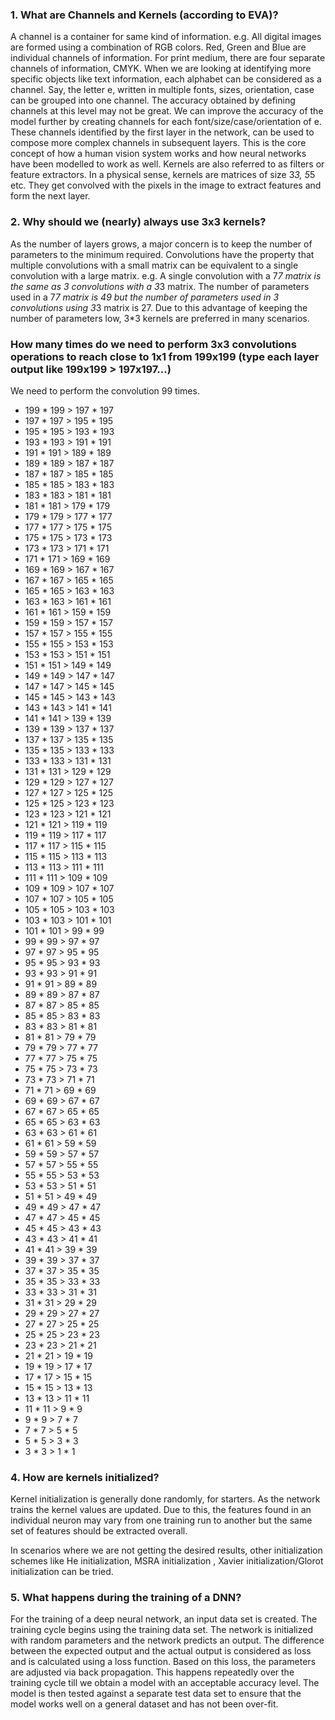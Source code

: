 ### 1. What are Channels and Kernels (according to EVA)? ###

A channel is a container for same kind of information. e.g. All digital images are formed using a
combination of RGB colors. Red, Green and Blue are individual channels of information. For print
medium, there are four separate channels of information, CMYK.
When we are looking at identifying more specific objects like text information, each alphabet can be
considered as a channel. Say, the letter e, written in multiple fonts, sizes, orientation, case can be
grouped into one channel. The accuracy obtained by defining channels at this level may not be great. We
can improve the accuracy of the model further by creating channels for each font/size/case/orientation of
e.
These channels identified by the first layer in the network, can be used to compose more complex
channels in subsequent layers. This is the core concept of how a human vision system works and how
neural networks have been modelled to work as well.
Kernels are also referred to as filters or feature extractors. In a physical sense, kernels are matrices of
size 3*3, 5*5 etc. They get convolved with the pixels in the image to extract features and form the next
layer.

### 2. Why should we (nearly) always use 3x3 kernels? ###

As the number of layers grows, a major concern is to keep the number of parameters to the
minimum required. Convolutions have the property that multiple convolutions with a small matrix
can be equivalent to a single convolution with a large matrix. e.g. A single convolution with a 7*7
matrix is the same as 3 convolutions with a 3*3 matrix. The number of parameters used in a 7*7
matrix is 49 but the number of parameters used in 3 convolutions using 3*3 matrix is 27. Due to
this advantage of keeping the number of parameters low, 3*3 kernels are preferred in many
scenarios.

### How many times do we need to perform 3x3 convolutions operations to reach close to 1x1 from 199x199 (type each layer output like 199x199 > 197x197...) ###

We need to perform the convolution 99 times.

*	199	*	199	>	197	*	197
*	197	*	197	>	195	*	195
*	195	*	195	>	193	*	193
*	193	*	193	>	191	*	191
*	191	*	191	>	189	*	189
*	189	*	189	>	187	*	187
*	187	*	187	>	185	*	185
*	185	*	185	>	183	*	183
*	183	*	183	>	181	*	181
*	181	*	181	>	179	*	179
*	179	*	179	>	177	*	177
*	177	*	177	>	175	*	175
*	175	*	175	>	173	*	173
*	173	*	173	>	171	*	171
*	171	*	171	>	169	*	169
*	169	*	169	>	167	*	167
*	167	*	167	>	165	*	165
*	165	*	165	>	163	*	163
*	163	*	163	>	161	*	161
*	161	*	161	>	159	*	159
*	159	*	159	>	157	*	157
*	157	*	157	>	155	*	155
*	155	*	155	>	153	*	153
*	153	*	153	>	151	*	151
*	151	*	151	>	149	*	149
*	149	*	149	>	147	*	147
*	147	*	147	>	145	*	145
*	145	*	145	>	143	*	143
*	143	*	143	>	141	*	141
*	141	*	141	>	139	*	139
*	139	*	139	>	137	*	137
*	137	*	137	>	135	*	135
*	135	*	135	>	133	*	133
*	133	*	133	>	131	*	131
*	131	*	131	>	129	*	129
*	129	*	129	>	127	*	127
*	127	*	127	>	125	*	125
*	125	*	125	>	123	*	123
*	123	*	123	>	121	*	121
*	121	*	121	>	119	*	119
*	119	*	119	>	117	*	117
*	117	*	117	>	115	*	115
*	115	*	115	>	113	*	113
*	113	*	113	>	111	*	111
*	111	*	111	>	109	*	109
*	109	*	109	>	107	*	107
*	107	*	107	>	105	*	105
*	105	*	105	>	103	*	103
*	103	*	103	>	101	*	101
*	101	*	101	>	99	*	99
*	99	*	99	>	97	*	97
*	97	*	97	>	95	*	95
*	95	*	95	>	93	*	93
*	93	*	93	>	91	*	91
*	91	*	91	>	89	*	89
*	89	*	89	>	87	*	87
*	87	*	87	>	85	*	85
*	85	*	85	>	83	*	83
*	83	*	83	>	81	*	81
*	81	*	81	>	79	*	79
*	79	*	79	>	77	*	77
*	77	*	77	>	75	*	75
*	75	*	75	>	73	*	73
*	73	*	73	>	71	*	71
*	71	*	71	>	69	*	69
*	69	*	69	>	67	*	67
*	67	*	67	>	65	*	65
*	65	*	65	>	63	*	63
*	63	*	63	>	61	*	61
*	61	*	61	>	59	*	59
*	59	*	59	>	57	*	57
*	57	*	57	>	55	*	55
*	55	*	55	>	53	*	53
*	53	*	53	>	51	*	51
*	51	*	51	>	49	*	49
*	49	*	49	>	47	*	47
*	47	*	47	>	45	*	45
*	45	*	45	>	43	*	43
*	43	*	43	>	41	*	41
*	41	*	41	>	39	*	39
*	39	*	39	>	37	*	37
*	37	*	37	>	35	*	35
*	35	*	35	>	33	*	33
*	33	*	33	>	31	*	31
*	31	*	31	>	29	*	29
*	29	*	29	>	27	*	27
*	27	*	27	>	25	*	25
*	25	*	25	>	23	*	23
*	23	*	23	>	21	*	21
*	21	*	21	>	19	*	19
*	19	*	19	>	17	*	17
*	17	*	17	>	15	*	15
*	15	*	15	>	13	*	13
*	13	*	13	>	11	*	11
*	11	*	11	>	9	*	9
*	9	*	9	>	7	*	7
*	7	*	7	>	5	*	5
*	5	*	5	>	3	*	3
*	3	*	3	>	1	*	1

### 4. How are kernels initialized? ###

Kernel initialization is generally done randomly, for starters. As the network trains the kernel values are updated. Due to this,
the features found in an individual neuron may vary from one training run to another but the same set of features should be extracted overall.

In scenarios where we are not getting the desired results, other initialization schemes like He initialization, MSRA initialization , Xavier initialization/Glorot initialization can be tried. 

### 5. What happens during the training of a DNN? ###

For the training of a deep neural network, an input data set is created. The training cycle begins using the training data set. The network is initialized with random parameters and the network predicts an output. The difference between the expected output and the actual output is considered as loss and is calculated using a loss function. Based on this loss, the parameters are adjusted via back propagation. This happens repeatedly over the training cycle till we obtain a model with an acceptable accuracy level. The model is then tested against a separate test data set to ensure that the model works well on a general dataset and has not been over-fit.  
